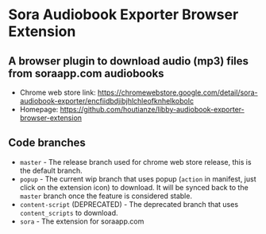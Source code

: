 Sora Audiobook Exporter Browser Extension
=========================================

A browser plugin to download audio (mp3) files from soraapp.com audiobooks
--------------------------------------------------------------------------

- Chrome web store link: https://chromewebstore.google.com/detail/sora-audiobook-exporter/encfiidbdjibjhlchleofknhelkobolc
- Homepage: https://github.com/houtianze/libby-audiobook-exporter-browser-extension

Code branches
-------------
- `master` - The release branch used for chrome web store release, this is the default branch.
- `popup` - The current wip branch that uses popup (`action` in manifest, just click on the extension icon) to download. It will be synced back to the `master` branch once the feature is considered stable.
- `content-script` (DEPRECATED) - The deprecated branch that uses `content_scripts` to download.
- `sora` - The extension for soraapp.com